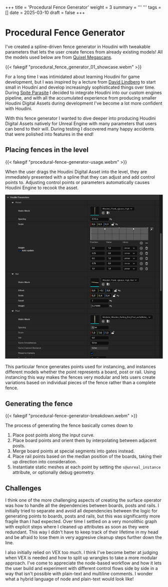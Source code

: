 +++
title = 'Procedural Fence Generator'
weight = 3
summary = '''
'''
tags = []
date = 2025-03-10
draft = false
+++
# Procedural Fence Generator
I've created a spline-driven fence generator in Houdini with tweakable parameters that lets the user create fences from already existing models! All the models used below are from [Quixel Megascans](https://www.fab.com/sellers/Quixel).

{{< fakegif "procedural_fence_generator_01_showcase.webm" >}}

For a long time I was intimidated about learning Houdini for game development, but I was inspired by a lecture from [David Lindberg](https://www.artstation.com/davidlindberg8) to start small in Houdini and develop increasingly sophisticated things over time. During [Spite Parasite](/projects/spite-parasite) I decided to integrate Houdini into our custom engines pipeline, and with all the accumulated experience from producing smaller Houdini Digital Assets during development I've become a lot more confident with Houdini.

With this fence generator I wanted to dive deeper into producing Houdini Digital Assets natively for Unreal Engine with many parameters that users can bend to their will. During testing I discovered many happy accidents that were polished into features in the end!


## Placing fences in the level
{{< fakegif "procedural-fence-generator-usage.webm" >}}

When the user drags the Houdini Digital Asset into the level, they are immediately presented with a spline that they can adjust and add control points to. Adjusting control points or parameters automatically causes Houdini Engine to recook the asset.

![](houdini_fence_parameters.png)

This particular fence generates points used for instancing, and instances different models whether the point represents a board, post or rail. Using instancing this way makes the fences very modular and lets users create variations based on individual pieces of the fence rather than a complete fence.

## Generating the fence
{{< fakegif "procedural-fence-generator-breakdown.webm" >}}

The process of generating the fence basically comes down to
1. Place post points along the input curve.
2. Place board points and orient them by interpolating between adjacent posts.
3. Merge board points at special segments into gates instead.
3. Place rail points based on the median position of the boards, taking their up direction into consideration.
4. Instantiate static meshes at each point by setting the `s@unreal_instance` attribute, or optionally debug geometry.

## Challenges
I think one of the more challenging aspects of creating the surface operator was how to handle all the dependencies between boards, posts and rails. I initially tried to separate and avoid all dependencies between the logic for generating points to boards, posts and rails, but this was significantly more fragile than I had expected. Over time I settled on a very monolithic graph with explicit steps where I cleaned up attributes as soon as they were redundant. This way I didn't have to keep track of their lifetime in my head and be afraid to lose them in very aggresive cleanup steps further down the line.

I also initially relied on VEX too much. I think I've become better at judging when VEX is needed and how to split up wrangles to take a more modular approach. I've come to appreciate the node-based workflow and how it lets the user build and experiment with different control flows side by side in a way that isn't possible with plain-text and multiline comments. I wonder what a hybrid language of node and plain-text would look like!